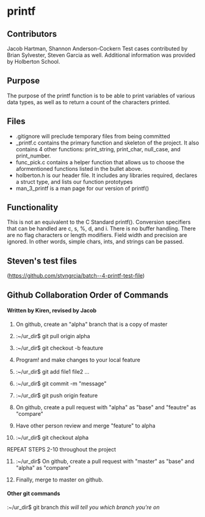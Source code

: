 # printf

## Contributors

Jacob Hartman, Shannon Anderson-Cockern
Test cases contributed by Brian Sylvester, Steven Garcia as well.
Additional information was provided by Holberton School.

## Purpose

The purpose of the printf function is to be able to print variables of various data types, as well as to return a count of the characters printed.

## Files
* .gitignore will preclude temporary files from being committed
* _printf.c contains the primary function and skeleton of the project. It also contains 4 other functions: print_string, print_char, null_case, and print_number.
* func_pick.c contains a helper function that allows us to choose the aformentioned functions listed in the bullet above.
* holberton.h is our header file. It includes any libraries required, declares a struct type, and lists our function prototypes
* man_3_printf is a man page for our version of printf()

## Functionality

This is not an equivalent to the C Standard printf(). Conversion specifiers that can be handled are c, s, %, d, and i. There is no buffer handling. There are no flag characters or length modifiers. Field width and precision are ignored. In other words, simple chars, ints, and strings can be passed.

## Steven's test files

(https://github.com/stvngrcia/batch--4-printf-test-file)

## Github Collaboration Order of Commands

#### Written by Kiren, revised by Jacob

1. On github, create an "alpha" branch that is a copy of master

2. :~/ur_dir$ git pull origin alpha

3. :~/ur_dir$ git checkout -b feauture

4. Program! and make changes to your local feature

5. :~/ur_dir$ git add file1 file2 ...

6. :~/ur_dir$ git commit -m "message"

7. :~/ur_dir$ git push origin feature

8. On github, create a pull request with "alpha" as "base" and "feautre" as "compare"

9. Have other person review and merge "feature" to alpha

10. :~/ur_dir$ git checkout alpha

REPEAT STEPS 2-10 throughout the project

11. :~/ur_dir$ On github, create a pull request with "master" as "base" and "alpha" as "compare"

12. Finally, merge to master on github.

#### Other git commands

:~/ur_dir$ git branch   *this will tell you which branch you're on*
